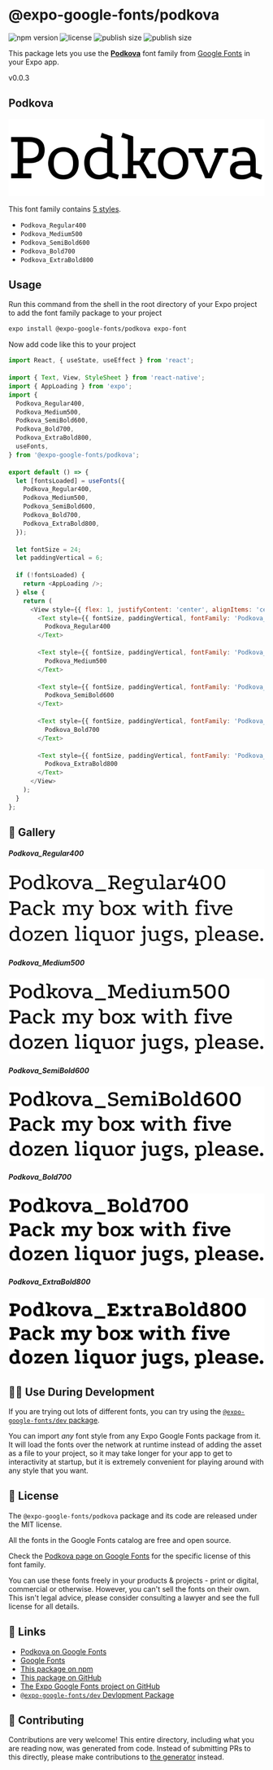 # @expo-google-fonts/podkova

![npm version](https://flat.badgen.net/npm/v/@expo-google-fonts/podkova)
![license](https://flat.badgen.net/github/license/expo/google-fonts)
![publish size](https://flat.badgen.net/packagephobia/install/@expo-google-fonts/podkova)
![publish size](https://flat.badgen.net/packagephobia/publish/@expo-google-fonts/podkova)

This package lets you use the [**Podkova**](https://fonts.google.com/specimen/Podkova) font family from [Google Fonts](https://fonts.google.com/) in your Expo app.

v0.0.3

## Podkova

![Podkova](./font-family.png)

This font family contains [5 styles](#-gallery).

- `Podkova_Regular400`
- `Podkova_Medium500`
- `Podkova_SemiBold600`
- `Podkova_Bold700`
- `Podkova_ExtraBold800`

## Usage

Run this command from the shell in the root directory of your Expo project to add the font family package to your project
```sh
expo install @expo-google-fonts/podkova expo-font
```

Now add code like this to your project
```js
import React, { useState, useEffect } from 'react';

import { Text, View, StyleSheet } from 'react-native';
import { AppLoading } from 'expo';
import {
  Podkova_Regular400,
  Podkova_Medium500,
  Podkova_SemiBold600,
  Podkova_Bold700,
  Podkova_ExtraBold800,
  useFonts,
} from '@expo-google-fonts/podkova';

export default () => {
  let [fontsLoaded] = useFonts({
    Podkova_Regular400,
    Podkova_Medium500,
    Podkova_SemiBold600,
    Podkova_Bold700,
    Podkova_ExtraBold800,
  });

  let fontSize = 24;
  let paddingVertical = 6;

  if (!fontsLoaded) {
    return <AppLoading />;
  } else {
    return (
      <View style={{ flex: 1, justifyContent: 'center', alignItems: 'center' }}>
        <Text style={{ fontSize, paddingVertical, fontFamily: 'Podkova_Regular400' }}>
          Podkova_Regular400
        </Text>

        <Text style={{ fontSize, paddingVertical, fontFamily: 'Podkova_Medium500' }}>
          Podkova_Medium500
        </Text>

        <Text style={{ fontSize, paddingVertical, fontFamily: 'Podkova_SemiBold600' }}>
          Podkova_SemiBold600
        </Text>

        <Text style={{ fontSize, paddingVertical, fontFamily: 'Podkova_Bold700' }}>
          Podkova_Bold700
        </Text>

        <Text style={{ fontSize, paddingVertical, fontFamily: 'Podkova_ExtraBold800' }}>
          Podkova_ExtraBold800
        </Text>
      </View>
    );
  }
};

```

## 🔡 Gallery

##### Podkova_Regular400
![Podkova_Regular400](./0add25e02638273bd9b4fcf35c8b76256a3a4e03952c161c48592fae22c5fc34.ttf.png)

##### Podkova_Medium500
![Podkova_Medium500](./3f02b4ccaed0ce6f2b29a1a9a6a7d4277651708435bc6f85466d43b1f7946980.ttf.png)

##### Podkova_SemiBold600
![Podkova_SemiBold600](./0cc312c8ebd6612b3c99e662d435f1299506dd87fe2eda68b3a99a77910ff84b.ttf.png)

##### Podkova_Bold700
![Podkova_Bold700](./18a450ac10399ddda8864f93d96f61b5d636d2d450b6ce5b67ed4247c24b8fb4.ttf.png)

##### Podkova_ExtraBold800
![Podkova_ExtraBold800](./f608ec4d8cd807e20ea8e24c392d1d2a7480b32148f5ad72b5c133b6f630b8f6.ttf.png)


## 👩‍💻 Use During Development

If you are trying out lots of different fonts, you can try using the [`@expo-google-fonts/dev` package](https://github.com/expo/google-fonts/tree/master/font-packages/dev#readme).

You can import *any* font style from any Expo Google Fonts package from it. It will load the fonts
over the network at runtime instead of adding the asset as a file to your project, so it may take longer
for your app to get to interactivity at startup, but it is extremely convenient
for playing around with any style that you want.

## 📖 License

The `@expo-google-fonts/podkova` package and its code are released under the MIT license.

All the fonts in the Google Fonts catalog are free and open source.

Check the [Podkova page on Google Fonts](https://fonts.google.com/specimen/Podkova) for the specific license of this font family.

You can use these fonts freely in your products & projects - print or digital, commercial or otherwise. However, you can't sell the fonts on their own. This isn't legal advice, please consider consulting a lawyer and see the full license for all details.

## 🔗 Links

- [Podkova on Google Fonts](https://fonts.google.com/specimen/Podkova)
- [Google Fonts](https://fonts.google.com/)
- [This package on npm](https://www.npmjs.com/package/@expo-google-fonts/podkova)
- [This package on GitHub](https://github.com/expo/google-fonts/tree/master/font-packages/podkova)
- [The Expo Google Fonts project on GitHub](https://github.com/expo/google-fonts)
- [`@expo-google-fonts/dev` Devlopment Package](https://github.com/expo/google-fonts/tree/master/font-packages/dev)


## 🤝 Contributing

Contributions are very welcome! This entire directory, including what you are reading now, was generated from code. Instead of submitting PRs to this directly, please make contributions to [the generator](https://github.com/expo/google-fonts/tree/master/packages/generator) instead.
